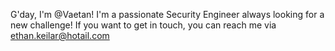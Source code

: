 G'day, I'm @Vaetan!
I'm a passionate Security Engineer always looking for a new challenge!
If you want to get in touch, you can reach me via ethan.keilar@hotail.com
